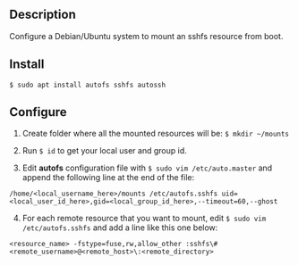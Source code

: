 Description
-----------

Configure a Debian/Ubuntu system to mount an sshfs resource from boot.


Install
-------
```
$ sudo apt install autofs sshfs autossh
```

Configure
---------

1. Create folder where all the mounted resources will be: `$ mkdir ~/mounts`

2. Run `$ id` to get your local user and group id. 

3. Edit **autofs** configuration file with `$ sudo vim /etc/auto.master` and append the following line at the end of the file:

```
/home/<local_username_here>/mounts /etc/autofs.sshfs uid=<local_user_id_here>,gid=<local_group_id_here>,--timeout=60,--ghost
```

4. For each remote resource that you want to mount, edit `$ sudo vim /etc/autofs.sshfs` and add a line like this one below:

```
<resource_name> -fstype=fuse,rw,allow_other :sshfs\#<remote_username>@<remote_host>\:<remote_directory>
```

